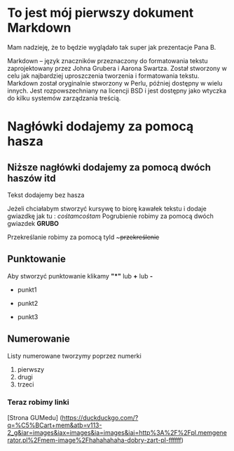 # To jest mój pierwszy dokument Markdown

Mam nadzieję, że to będzie wyglądało tak super jak prezentacje Pana B.

Markdown – język znaczników przeznaczony do formatowania tekstu zaprojektowany przez Johna Grubera i Aarona Swartza. Został stworzony w celu jak najbardziej uproszczenia tworzenia i formatowania tekstu. Markdown został oryginalnie stworzony w Perlu, później dostępny w wielu innych. Jest rozpowszechniany na licencji BSD i jest dostępny jako wtyczka do kilku systemów zarządzania treścią.


# Nagłówki dodajemy za pomocą hasza 
## Niższe nagłówki dodajemy za pomocą dwóch haszów itd
Tekst dodajemy bez hasza

Jeżeli chciałabym stworzyć kursywę to biorę kawałek tekstu i dodaje gwiazdkę jak tu : *cośtamcośtam*
Pogrubienie robimy za pomocą dwóch gwiazdek **GRUBO**

Przekreślanie robimy za pomocą tyld ~~~przekreślenie~~

## Punktowanie
Aby stworzyć punktowanie klikamy **"*"** lub **+** lub **-**

* punkt1
+ punkt2
- punkt3

## Numerowanie 
Listy numerowane tworzymy poprzez numerki 
1. pierwszy 
2. drugi
2. trzeci

### Teraz robimy linki

[Strona GUMedu] (https://duckduckgo.com/?q=%C5%BCart+mem&atb=v113-2_g&iar=images&iax=images&ia=images&iai=http%3A%2F%2Fpl.memgenerator.pl%2Fmem-image%2Fhahahahaha-dobry-zart-pl-ffffff)

